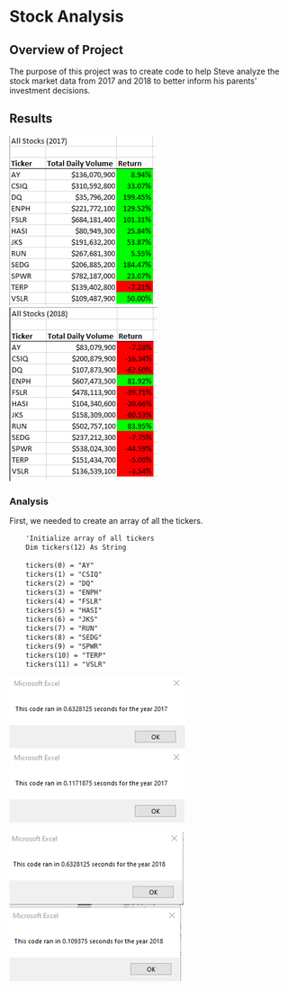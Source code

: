 # Stock Analysis

## Overview of Project
The purpose of this project was to create code to help Steve analyze the stock market data from 2017 and 2018 to better inform his parents' investment decisions.

## Results
![2017 results](./resources/VBA_Challenge_2017a.png)
![2018 results](./resources/VBA_Challenge_2018a.png)

### Analysis
First, we needed to create an array of all the tickers.
```
    'Initialize array of all tickers
    Dim tickers(12) As String
    
    tickers(0) = "AY"
    tickers(1) = "CSIQ"
    tickers(2) = "DQ"
    tickers(3) = "ENPH"
    tickers(4) = "FSLR"
    tickers(5) = "HASI"
    tickers(6) = "JKS"
    tickers(7) = "RUN"
    tickers(8) = "SEDG"
    tickers(9) = "SPWR"
    tickers(10) = "TERP"
    tickers(11) = "VSLR"

```


![2017 original time](./resources/2017_original-time.png)
![2017 refactored time](./resources/2017_refactored-time.png)

![2018 original time](./resources/2018_original-time.png)
![2018 refactored time](./resources/2018_refactored-time.png)